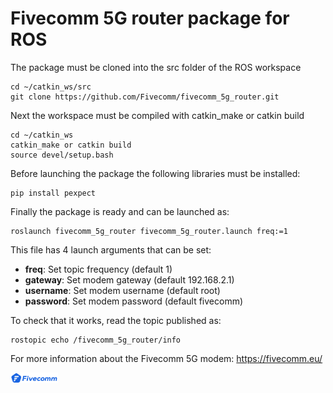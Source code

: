 # Fivecomm 5G router package for ROS

The package must be cloned into the src folder of the ROS workspace
```
cd ~/catkin_ws/src
git clone https://github.com/Fivecomm/fivecomm_5g_router.git
```
Next the workspace must be compiled with catkin_make or catkin build
```
cd ~/catkin_ws
catkin_make or catkin build
source devel/setup.bash
```
Before launching the package the following libraries must be installed:
```
pip install pexpect
```
Finally the package is ready and can be launched as:
```
roslaunch fivecomm_5g_router fivecomm_5g_router.launch freq:=1
```
This file has 4 launch arguments that can be set:

- **freq**: Set topic frequency (default 1)
- **gateway**: Set modem gateway (default 192.168.2.1)
- **username**: Set modem username (default root)
- **password**: Set modem password (default fivecomm)

To check that it works, read the topic published as:
```
rostopic echo /fivecomm_5g_router/info
```


For more information about the Fivecomm 5G modem:
https://fivecomm.eu/

<img src="./fivecomm.png" width="15%" alt="Fivecomm"/>
